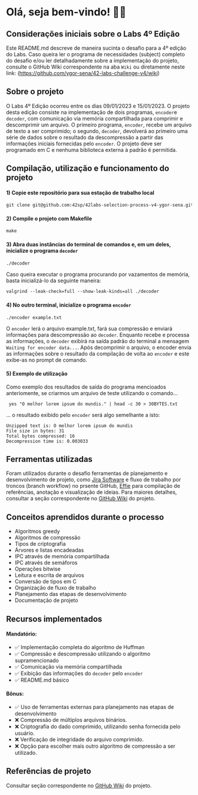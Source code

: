 # Olá, seja bem-vindo! 👋🏻

## Considerações iniciais sobre o Labs 4º Edição

Este README.md descreve de maneira sucinta o desafio para a 4º edição do Labs. Caso queira ler o programa de necessidades (subject) completo do desafio e/ou ler detalhadamente sobre a implementação do projeto, consulte o GitHub Wiki correspondente na aba `Wiki` ou diretamente neste link: (https://github.com/ygor-sena/42-labs-challenge-v4/wiki)

## Sobre o projeto

O Labs 4º Edição ocorreu entre os dias 09/01/2023 e 15/01/2023.
O projeto desta edição consiste na implementação de dois programas, `encoder`e `decoder`, com comunicação via memória compartilhada para comprimir e descomprimir um arquivo. O primeiro programa, `encoder`, recebe um arquivo de texto a ser comprimido; o segundo, `decoder`, devolverá ao primeiro uma série de dados sobre o resultado da descompressão a partir das informações iniciais fornecidas pelo `encoder`. O projeto deve ser programado em C e nenhuma biblioteca externa à padrão é permitida.

## Compilação, utilização e funcionamento do projeto

#### 1) Copie este repositório para sua estação de trabalho local

```html
git clone git@github.com:42sp/42labs-selection-process-v4-ygor-sena.git
```

#### 2) Compile o projeto com Makefile

```html
make
```

#### 3) Abra duas instâncias do terminal de comandos e, em um deles, inicialize o programa `decoder`

```html
./decoder
```

Caso queira executar o programa procurando por vazamentos de memória, basta inicializá-lo da seguinte maneira:

```html
valgrind --leak-check=full --show-leak-kinds=all ./decoder
```

#### 4) No outro terminal, inicialize o programa `encoder`

```html
./encoder example.txt
```

O `encoder` lerá o arquivo example.txt, fará sua compressão e enviará informações para descompressão ao `decoder`. Enquanto recebe e processa as informações, o `decoder` exibirá na saída padrão do terminal a mensagem `Waiting for encoder data...`. Após decomprimir o arquivo, o encoder envia as informações sobre o resultado da compilação de volta ao `encoder` e este exibe-as no prompt de comando.

#### 5) Exemplo de utilização

Como exemplo dos resultados de saída do programa mencioados anteriomente, se criarmos um arquivo de teste utilizando o comando...

```
 yes "O melhor lorem ipsum do mundis." | head -c 30 > 30BYTES.txt
```

... o resultado exibido pelo `encoder` será algo semelhante a isto:

```
Unzipped text is: O melhor lorem ipsum do mundis
File size in bytes: 31
Total bytes compressed: 16
Decompression time is: 0.003033
```

## Ferramentas utilizadas

Foram utilizados durante o desafio ferramentas de planejamento e desenvolvimento de projeto, como [Jira Software](https://www.atlassian.com/software/jira?&aceid=&adposition=&adgroup=144583555677&campaign=19313279983&creative=642044821574&device=c&keyword=jira&matchtype=e&network=g&placement=&ds_kids=p74591032830&ds_e=GOOGLE&ds_eid=700000001558501&ds_e1=GOOGLE&gclid=CjwKCAiA5Y6eBhAbEiwA_2ZWIVs7OG0HiV4C44cOCe5FxJGUo46e__WcWF0gflyWMFt_ER08gwYGChoCdeIQAvD_BwE&gclsrc=aw.ds) e fluxo de trabalho por troncos (branch workflow) no prsente GitHub, [Effie](https://www.effie.pro/) para compilação de referências, anotação e visualização de ideias. Para maiores detalhes, consultar a seção correspondente no [GitHub Wiki](https://github.com/ygor-sena/42-labs-challenge-v4/wiki/Ferramentas-utilizadas) do projeto.

## Conceitos aprendidos durante o processo

- Algoritmos greedy 
- Algoritmos de compressão
- Tipos de criptografia
- Árvores e listas encadeadas
- IPC através de memória compartilhada
- IPC através de semáforos
- Operações bitwise
- Leitura e escrita de arquivos
- Conversão de tipos em C
- Organização de fluxo de trabalho
- Planejamento das etapas de desenvolvimento
- Documentação de projeto

## Recursos implementados

#### Mandatório: 
- ✅ Implementação completa do algoritmo de Huffman
- ✅ Compressão e descompressão utilizando o algoritmo supramencionado
- ✅ Comunicação via memória compartilhada
- ✅ Exibição das informações do `decoder` pelo `encoder`
- ✅ README.md básico

#### Bônus:
- ✅ Uso de ferramentas externas para planejamento nas etapas de desenvolvimento
- ❌ Compressão de múltiplos arquivos binários.
- ❌ Criptografia do dado comprimido, utilizando senha fornecida pelo usuário.
- ❌ Verificação de integridade do arquivo comprimido.
- ❌ Opção para escolher mais outro algoritmo de compressão a ser utilizado.

## Referências de projeto

Consultar seção correspondente no [GitHub Wiki](https://github.com/ygor-sena/42-labs-challenge-v4/wiki/Refer%C3%AAncias-de-projeto) do projeto.

